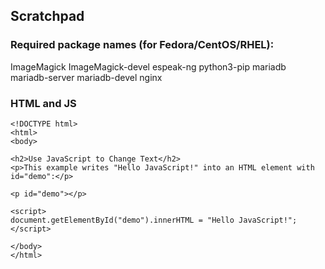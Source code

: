 ## Scratchpad

### Required package names (for Fedora/CentOS/RHEL):
ImageMagick ImageMagick-devel espeak-ng python3-pip mariadb mariadb-server mariadb-devel nginx

### HTML and JS
```
<!DOCTYPE html>
<html>
<body>

<h2>Use JavaScript to Change Text</h2>
<p>This example writes "Hello JavaScript!" into an HTML element with id="demo":</p>

<p id="demo"></p>

<script>
document.getElementById("demo").innerHTML = "Hello JavaScript!";
</script> 

</body>
</html>
```

